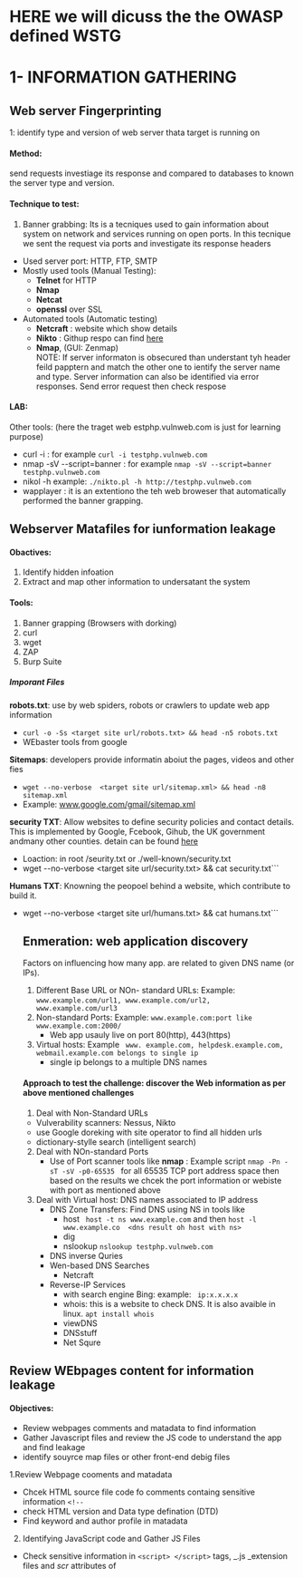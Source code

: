 # HERE we will dicuss the the OWASP defined WSTG


# 1- INFORMATION GATHERING


## Web server Fingerprinting

1: identify type and version of web server thata target is running on

#### Method: 
send requests investiage its response and compared to databases to known the server type and version.

#### Technique to test:
1. Banner grabbing: Its is a tecniques used to gain information about system on network and services running on open ports. In this tecnique we sent the
   request via ports and investigate its response headers
  - Used server port: HTTP, FTP, SMTP
  - Mostly used tools (Manual Testing):
    - **Telnet** for HTTP
    - **Nmap**
    - **Netcat**
    - **openssl** over SSL
  - Automated tools (Automatic testing)
    -  **Netcraft** : website which show details
    -  **Nikto** : Githup respo can find [here](https://github.com/sullo/nikto)
    -  **Nmap**, (GUI: Zenmap)  
 NOTE: 
 If server informaton is obsecured than understant tyh header feild papptern and match the other one to ientify the server name and type.
 Server information can also be identified via error responses. Send error request then check respose 
 
 #### LAB: 
 Other tools: (here the traget web estphp.vulnweb.com is just for learning purpose)
 - curl -i <target web url> : for example ```curl -i testphp.vulnweb.com```
 - nmap -sV --script=banner <target web url> : for example ``` nmap -sV --script=banner testphp.vulnweb.com ```
 - nikol -h <traget web url> example: ```./nikto.pl -h http://testphp.vulnweb.com```
 - wapplayer : it is an extentiono the teh web broweser that automatically performed the banner grapping.

## Webserver Matafiles for iunformation leakage
#### Obactives:
1. Identify hidden infoation
2. Extract and map other information to undersatant the system


#### Tools:
1. Banner grapping (Browsers with dorking)
2. curl
3. wget
4. ZAP
5. Burp Suite

##### Imporant Files
**robots.txt**: use by web spiders, robots or crawlers to update web app information
- ```curl -o -Ss <target site url/robots.txt> && head -n5 robots.txt```
- WEbaster tools from google

**Sitemaps**: developers provide informatin aboiut the pages, videos and other fies 
- ```wget --no-verbose  <target site url/sitemap.xml> && head -n8 sitemap.xml```
- Example: www.google.com/gmail/sitemap.xml

**security TXT**: Allow websites to define security policies and contact details. This is implemented by Google, Fcebook, Gihub, the UK government andmany other counties. detain can be found [here](www.securitytxt.org)
- Loaction: in root /seurity.txt or ./well-known/security.txt
- wget --no-verbose <target site url/security.txt> && cat security.txt```

**Humans TXT**:  Knowning the peopoel behind a website, which contribute to build it.
- wget --no-verbose <target site url/humans.txt> && cat humans.txt```
   
  ## Enmeration: web application discovery 
  Factors on influencing how many app. are related to given DNS name (or IPs).
  1. Different Base URL or NOn- standard URLs: Example: ```www.example.com/url1, www.example.com/url2, www.example.com/url3```
  2. Non-standard Ports: Example: ``` www.example.com:port like www.example.com:2000/ ```
     - Web app usauly live on port 80(http), 443(https)
  3. Virtual hosts: Example ``` www. example.com, helpdesk.example.com, webmail.example.com belongs to single ip```
     - single ip belongs to a multiple DNS names
   
   #### Approach to test the challenge: discover the Web information as per above mentioned challenges
   
   1. Deal with Non-Standard URLs 
     - Vulverability scanners: Nessus, Nikto
     - use Google doreking with site operator to find all hidden urls
     - dictionary-stylle search (intelligent search)
  2. Deal with NOn-standard Ports
     - Use of Port scanner tools like **nmap** : Example script ```nmap -Pn -sT -sV -p0-65535 ``` for all 65535 TCP port address space
       then based on the results we chcek the port information or webiste with port as mentioned above
  3. Deal with Virtual host: DNS names associated to IP address 
     - DNS Zone Transfers: Find DNS using NS in tools like
       - host  ``` host -t ns www.example.com``` and then ```host -l www.example.co  <dns result oh host with ns>```
       - dig
       - nslookup   ``` nslookup testphp.vulnweb.com ```
     - DNS inverse Quries
     - Wen-based DNS Searches
       - Netcraft
     - Reverse-IP Services
       - with search engine Bing: example: ``` ip:x.x.x.x```
       - whois: this is a website to check DNS. It is also avaible in linux. ```apt install whois```
       - viewDNS
       - DNSstuff
       - Net Squre
   
   
## Review WEbpages content for information leakage
#### Objectives:
- Review webpages comments and matadata to find information
- Gather Javascript files and review the JS code to understand the app and find leakage
- identify souyrce map files or other front-end debig files

1.Review Webpage cooments and matadata
- Chcek HTML source file code fo comments containg sensitive information ```<!--```
- check HTML version  and Data type defination (DTD)
- Find keyword and author profile in matadata

2. Identifying JavaScript code and Gather JS Files
- Check sensitive information in ```<script> </script>``` tags, _.js _extension files and _scr_ attributes of _<script>_ tag
- Check the Api keys and its resirction set as by IP, HTTP rederre, Application or SDK wise. One can use the API keys if not restricted and owner will pay for it.
- Route to hidden or inyernal admin pages
 
3.Identify Surce MAp files
-Check the source file by adding ```.map ``` to .js file
   
   
   
   
## Fingerprint Web Application Framework
   - Idendify the web application framework like Wordpress, PhPBB, mediawiki
   - understant and investiagte the HTML header, cookies, and directory structures
   - NOTE: WEb framework have several markers, automatic tools identify these markers and comapre with database
   
### Black-Box Testing : identifyframework and components
   - HTTP
   - Cookies
   - HTML
   - Specific files and folder
   - File extension
   - Error messages
   
#### HTTP:
- identify **X-Powered-By** field in the HTTP response header and known the framwwork used
  - TOOLs
    - Netcat
    - whatweb
    - Through exploring incpect elements
#### Cookies
   - Identify the cookies in HTTP respose common cokkie names can be find by googling and [here](https://github.com/OWASP/wstg/blob/master/document/4-Web_Application_Security_Testing/01-Information_Gathering/08-Fingerprint_Web_Application_Framework.md)
90
   - This is more reliable for identification 
   - used fir session hijacking
   
#### HTML Source Code
   - Find certain patterns in HTML page source code
   - Find certain liks to framework-soecific CSS or JS folders
#### Sepecific Files nad Folders
   - Identify traget web app folder and files structure on the server
   - Techniques called dirbusting.
   -TOOLs:
     - Burp suite
     - Drupal Botcha 
     - NOTE: First check the robots.txt some time get the dir structure infomation and framework here
 #### File Extenstions
   - identify url with file extention
   -Common file extension
      - .php- PHP
      - .aspx- Microsoft ASP.NET
      - .jsp - Java Server Pages
 
 #### Error Messange
   
     - undetant and explore the error maeesages
### TOOLs:
   - Weppalyzer
   - whatweb one of the best: default in kalilinux)
   
   
   
   
   
   
   
 

